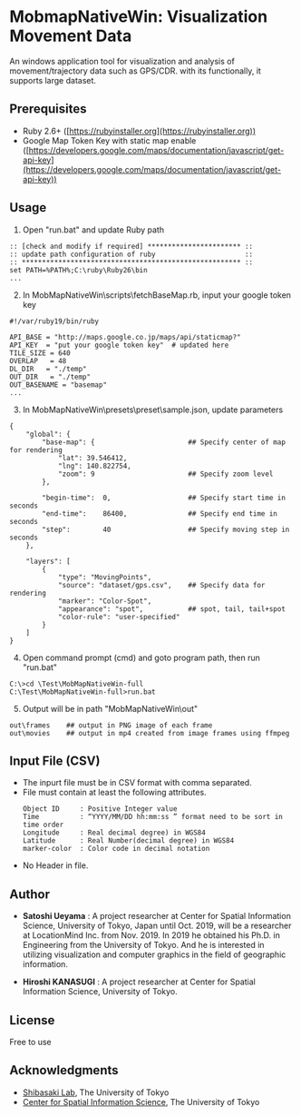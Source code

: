 # MobmapNativeWin: Visualization Movement Data
An windows application tool for visualization and analysis of movement/trajectory data such as GPS/CDR. with its functionally, it supports large dataset.

## Prerequisites
* Ruby 2.6+ ([https://rubyinstaller.org](https://rubyinstaller.org))
* Google Map Token Key with static map enable ([https://developers.google.com/maps/documentation/javascript/get-api-key](https://developers.google.com/maps/documentation/javascript/get-api-key))

## Usage
1. Open "run.bat" and update Ruby path
```
:: [check and modify if required] *********************** ::
:: update path configuration of ruby                      ::
:: ****************************************************** ::
set PATH=%PATH%;C:\ruby\Ruby26\bin
...
```
2.  In MobMapNativeWin\scripts\fetchBaseMap.rb, input your google token key
```
#!/var/ruby19/bin/ruby

API_BASE = "http://maps.google.co.jp/maps/api/staticmap?"
API_KEY  = "put your google token key"	# updated here
TILE_SIZE = 640
OVERLAP   = 48
DL_DIR   = "./temp"
OUT_DIR   = "./temp"
OUT_BASENAME = "basemap"
...
```
3.  In MobMapNativeWin\presets\preset\sample.json, update parameters
```
{
	"global": {
		"base-map": {                       ## Specify center of map for rendering
			"lat": 39.546412, 
			"lng": 140.822754,
			"zoom": 9                       ## Specify zoom level
		}, 

		"begin-time":  0,                   ## Specify start time in seconds
		"end-time":    86400,               ## Specify end time in seconds
		"step":        40                   ## Specify moving step in seconds
	},
	
	"layers": [
		{
			"type": "MovingPoints",
			"source": "dataset/gps.csv",    ## Specify data for rendering
			"marker": "Color-Spot",
			"appearance": "spot",           ## spot, tail, tail+spot
			"color-rule": "user-specified"
		}
	]
}
```
4. Open command prompt (cmd) and goto program path, then run "run.bat"
```
C:\>cd \Test\MobMapNativeWin-full
C:\Test\MobMapNativeWin-full>run.bat

```
5. Output will be in path "MobMapNativeWin\out"
```
out\frames    ## output in PNG image of each frame
out\movies    ## output in mp4 created from image frames using ffmpeg
```

## Input File (CSV)

* The inpurt file must be in CSV format with comma separated.
* File must contain at least the following attributes.
    ```
    Object ID     : Positive Integer value
    Time          : “YYYY/MM/DD hh:mm:ss ” format need to be sort in time order
    Longitude     : Real decimal degree) in WGS84
    Latitude      : Real Number(decimal degree) in WGS84
    marker-color  : Color code in decimal notation
    ```
* No Header in file.



## Author
* **Satoshi Ueyama** :  A project researcher at Center for Spatial Information Science, University of Tokyo, Japan until Oct. 2019, will be a researcher at LocationMind Inc. from Nov. 2019.
In 2019 he obtained his Ph.D. in Engineering from the University of Tokyo. And he is interested in utilizing visualization and computer graphics in the field of geographic information.

* **Hiroshi KANASUGI** :  A project researcher at Center for Spatial Information Science, University of Tokyo.

## License

Free to use

## Acknowledgments

* [Shibasaki Lab](https://shiba.iis.u-tokyo.ac.jp), The University of Tokyo
* [Center for Spatial Information Science](http://www.csis.u-tokyo.ac.jp/en/), The University of Tokyo



